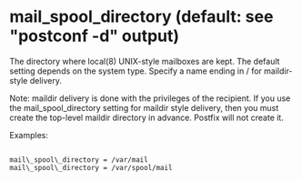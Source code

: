 # mail_spool_directory (default: see "postconf -d" output)

The directory where local(8) UNIX-style mailboxes are kept. The
default setting depends on the system type. Specify a name ending
in / for maildir-style delivery.




Note: maildir delivery is done with the privileges of the recipient.
If you use the mail\_spool\_directory setting for maildir style
delivery, then you must create the top-level maildir directory in
advance. Postfix will not create it.




Examples:




```

mail\_spool\_directory = /var/mail
mail\_spool\_directory = /var/spool/mail

```

